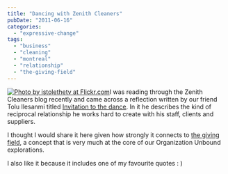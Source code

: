 ```yaml
---
title: "Dancing with Zenith Cleaners"
pubDate: "2011-06-16"
categories: 
  - "expressive-change"
tags: 
  - "business"
  - "cleaning"
  - "montreal"
  - "relationship"
  - "the-giving-field"
---
```


[![](https://organizationunbound.org/wp-content/uploads/2011/06/DancewithZeniththumb.jpg "Photo by istolethetv at Flickr.com")](http://www.flickr.com/photos/istolethetv/2858268738/in/photostream/)I was reading through the Zenith Cleaners blog recently and came across a reflection written by our friend Tolu Ilesanmi titled [Invitation to the dance](http://blog.zenithcleaners.com/2011/02/invitation-to-dance.html). In it he describes the kind of reciprocal relationship he works hard to create with his staff, clients and suppliers.

I thought I would share it here given how strongly it connects to [the giving field](https://organizationunbound.org/expressive-change/thegivingfield/ "The giving field"), a concept that is very much at the core of our Organization Unbound explorations.

I also like it because it includes one of my favourite quotes : )
